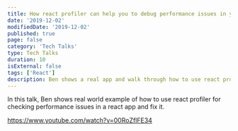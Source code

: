 ```yaml
---
title: How react profiler can help you to debug performance issues in your react app
date: '2019-12-02'
modifiedDate: '2019-12-02'
published: true
page: false
category: 'Tech Talks'
type: Tech Talks
duration: 10
isExternal: false
tags: ['React']
description: Ben shows a real app and walk through how to use react profiler to check performance
---
```


In this talk, Ben shows real world example of how to use react profiler for checking performance issues in a react app and fix it.

https://www.youtube.com/watch?v=00RoZflFE34
